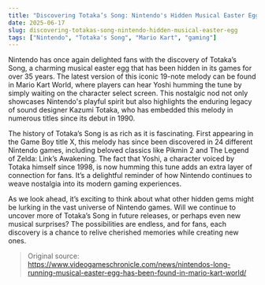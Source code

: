 ```yaml
---
title: "Discovering Totaka’s Song: Nintendo's Hidden Musical Easter Egg in Mario Kart World"
date: 2025-06-17
slug: discovering-totakas-song-nintendo-hidden-musical-easter-egg
tags: ["Nintendo", "Totaka's Song", "Mario Kart", "gaming"]
---
```


Nintendo has once again delighted fans with the discovery of Totaka’s Song, a charming musical easter egg that has been hidden in its games for over 35 years. The latest version of this iconic 19-note melody can be found in Mario Kart World, where players can hear Yoshi humming the tune by simply waiting on the character select screen. This nostalgic nod not only showcases Nintendo's playful spirit but also highlights the enduring legacy of sound designer Kazumi Totaka, who has embedded this melody in numerous titles since its debut in 1990.

The history of Totaka’s Song is as rich as it is fascinating. First appearing in the Game Boy title X, this melody has since been discovered in 24 different Nintendo games, including beloved classics like Pikmin 2 and The Legend of Zelda: Link’s Awakening. The fact that Yoshi, a character voiced by Totaka himself since 1998, is now humming this tune adds an extra layer of connection for fans. It’s a delightful reminder of how Nintendo continues to weave nostalgia into its modern gaming experiences.

As we look ahead, it’s exciting to think about what other hidden gems might be lurking in the vast universe of Nintendo games. Will we continue to uncover more of Totaka’s Song in future releases, or perhaps even new musical surprises? The possibilities are endless, and for fans, each discovery is a chance to relive cherished memories while creating new ones.

> Original source: https://www.videogameschronicle.com/news/nintendos-long-running-musical-easter-egg-has-been-found-in-mario-kart-world/